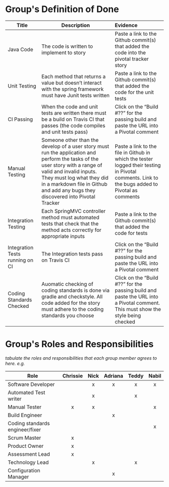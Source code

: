 # Group's Definition of Done
| Title       | Description              | Evidence                                |
| -----       | -------------            | :-------------                          |
| Java Code | The code is written to implement to story | Paste a link to the Github commit(s) that added the code into the pivotal tracker story |
| Unit Testing | Each method that returns a value but doesn’t interact with the spring framework must have Junit tests written | Paste a link to the Github commit(s) that added the code for the unit tests |
| CI Passing | When the code and unit tests are written there must be a build on Travis CI that passes (the code compiles and unit tests pass) | Click on the “Build #??” for the passing build and paste the URL into a Pivotal comment |
| Manual Testing | Someone other than the develop of a user story must run the application and perform the tasks of the user story with a range of valid and invalid inputs. They must log what they did in a markdown file in Github and add any bugs they discovered into Pivotal Tracker | Paste a link to the file in Github in which the tester logged their testing in Pivotal comments. Link to the bugs added to Pivotal as comments |
| Integration Testing | Each SpringMVC controller method must automated tests that check that the method acts correctly for appropriate inputs | Paste a link to the Github commit(s) that added the code for tests |
| Integration Tests running on CI | The Integration tests pass on Travis CI | Click on the “Build #??” for the passing build and paste the URL into a Pivotal comment |
| Coding Standards Checked | Auomatic checking of coding standards is done via gradle and checkstyle. All code added for the story must adhere to the coding standards you choose | Click on the “Build #??” for the passing build and paste the URL into a Pivotal comment. This must show the style being checked |

# Group's Roles and Responsibilities

_tabulate the roles and responsibilities that each group member agrees to here. e.g._

| Role                            | Chrissie   | Nick      | Adriana  | Teddy     | Nabil    |
| ------------------------------- | :--------: | :------:  | :------: | :------:  | :------: |
| Software Developer              |            | x         | x        | x         | x        |
| Automated Test writer           |            | x         |          | x         |          |
| Manual Tester                   | x          | x         |          |           | x        |
| Build Engineer                  |            |           | x        |           |          |
| Coding standards engineer/fixer |            |           |          |           | x        |
| Scrum Master                    | x          |           |          |           |          |
| Product Owner                   | x          |           |          |           |          |
| Assessment Lead                 | x          |           |          |           |          |
| Technology Lead                 |            | x         |          | x         |          |
| Configuration Manager           |            |           | x        |           |          |
